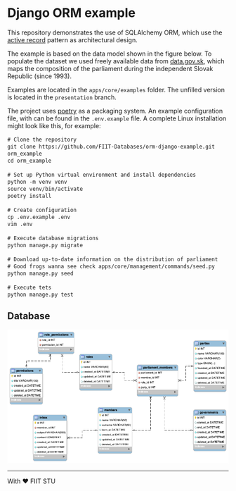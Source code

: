 # Django ORM example

This repository demonstrates the use of SQLAlchemy ORM, which use the
[active record](https://en.wikipedia.org/wiki/Active_record_pattern) pattern as architectural design.

The example is based on the data model shown in the figure below. To populate the dataset we used freely available
data from [data.gov.sk](https://data.gov.sk/), which maps the composition of the parliament during the independent
Slovak Republic (since 1993).

Examples are located in the `apps/core/examples` folder. The unfilled version is located in the `presentation` branch.

The project uses [poetry](https://python-poetry.org/) as a packaging system. An example configuration file, with
can be found in the `.env.example` file. A complete Linux installation might look like this, for example:

```shell
# Clone the repository
git clone https://github.com/FIIT-Databases/orm-django-example.git orm_example
cd orm_example

# Set up Python virtual environment and install dependencies
python -m venv venv
source venv/bin/activate
poetry install

# Create configuration
cp .env.example .env
vim .env

# Execute database migrations
python manage.py migrate

# Download up-to-date information on the distribution of parliament
# Good frogs wanna see check apps/core/management/commands/seed.py
python manage.py seed

# Execute tets
python manage.py test
```

## Database

![](docs/eer.png)

---
With ❤️ FIIT STU
